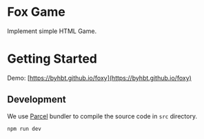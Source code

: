 # Fox Game

Implement simple HTML Game.

# Getting Started
Demo: [https://byhbt.github.io/foxy](https://byhbt.github.io/foxy)
## Development

We use [Parcel](https://parceljs.org) bundler to compile the source code in `src` directory.

```bash
npm run dev
```


